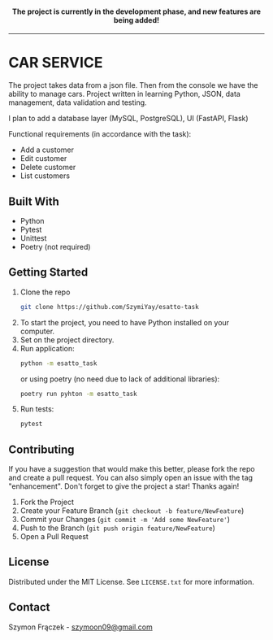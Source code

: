 #### <p align="center">The project is currently in the development phase, and new features are being added!</p>
---

# CAR SERVICE

The project takes data from a json file. Then from the console we have the ability to manage cars.
Project written in learning Python, JSON, data management, data validation and testing. 

I plan to add a database layer (MySQL, PostgreSQL), UI (FastAPI, Flask)

Functional requirements (in accordance with the task):
- Add a customer
- Edit customer
- Delete customer
- List customers


## Built With
- Python
- Pytest
- Unittest
- Poetry (not required)


## Getting Started
1. Clone the repo
   ```sh
   git clone https://github.com/SzymiYay/esatto-task
   ```
2. To start the project, you need to have Python installed on your computer.
3. Set on the project directory.
4. Run application:
   ```sh
   python -m esatto_task
   ```
   or using poetry (no need due to lack of additional libraries):
   ```sh
   poetry run pyhton -m esatto_task
   ```
5. Run tests:
   ```sh
   pytest
   ```


## Contributing
If you have a suggestion that would make this better, please fork the repo and create a pull request. You can also simply open an issue with the tag "enhancement".
Don't forget to give the project a star! Thanks again!

1. Fork the Project
2. Create your Feature Branch (`git checkout -b feature/NewFeature`)
3. Commit your Changes (`git commit -m 'Add some NewFeature'`)
4. Push to the Branch (`git push origin feature/NewFeature`)
5. Open a Pull Request


## License
Distributed under the MIT License. See `LICENSE.txt` for more information.


## Contact
Szymon Frączek - szymoon09@gmail.com
